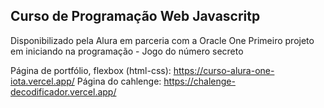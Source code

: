 ## Curso de Programação Web Javascritp
Disponibilizado pela Alura em parceria com a Oracle One
Primeiro projeto em iniciando na programação - Jogo do número secreto

Página de portfólio, flexbox (html-css): https://curso-alura-one-iota.vercel.app/
Página do cahlenge: https://chalenge-decodificador.vercel.app/
